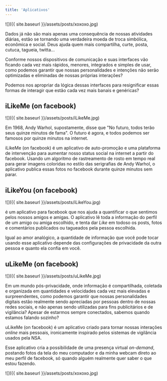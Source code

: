 ```yaml
---
title: 'Aplicativos'
---
```

![]({{ site.baseurl }}/assets/posts/xoxoxo.jpg)

Dados já não são mais apenas uma consequência de nossas atividades diárias, estão se tornando uma verdadeira moeda de troca simbólica, econômica e social. Deus ajuda quem mais compartilha, curte, posta, cutuca, tagueia, twitta...

Conforme nossos dispositivos de comunicação e suas interfaces vão ficando cada vez mais rápidos, menores, integrados e simples de usar, como podemos garantir que nossas personalidades e intenções não serão optimizadas e eliminadas de nossas próprias interações?

Podemos nos apropriar da lógica dessas interfaces para resignificar essas formas de interagir que estão cada vez mais banais e genéricas?

## iLikeMe (on facebook)

![]({{ site.baseurl }}/assets/posts/iLikeMe.jpg)

Em 1968, Andy Warhol, supostamente, disse que "No futuro, todos terão seus quinze minutos de fama". O futuro é agora, e todos podemos ser famosos por quinze minutos na internet.

iLikeMe (on facebook) é um aplicativo de auto-promoção e uma plataforma de intervenção para aumentar nosso status social na internet a partir do facebook. Usando um algoritmo de rastreamento de rosto em tempo real para gerar imagens coloridas no estilo das serigrafias de Andy Warhol, o aplicativo publica essas fotos no facebook durante quinze minutos sem parar.

## iLikeYou (on facebook)

![]({{ site.baseurl }}/assets/posts/iLikeYou.jpg)

é um aplicativo para facebook que nos ajuda a quantificar o que sentimos pelos nossos amigos e amigas. O aplicativo lê toda a informação do perfil de um amigo ou amiga escolhido, e tenta dar <i>Like</i> em todoso os posts, fotos e comentários publicados ou tagueados pela pessoa escolhida.

Igual ao amor analógico, a quantidade de informação que você pode tocar usando esse aplicativo depende das configurações de privacidade da outra pessoa e quanto ela confia em você.

## uLikeMe (on facebook)

![]({{ site.baseurl }}/assets/posts/uLikeMe.jpg)

Em um mundo pós-privacidade, onde informação é compartilhada, coletada e organizada em quantidades e velocidades cada vez mais elevadas e surpreendentes, como podemos garantir que nossas personalidades digitais estão realmente sendo apreciadas por pessoas dentro de nossas redes sociais, e não apenas sendo utilizadas para fins publicitários e de vigilância? Apesar de estarmos sempre conectados, sabemos quando estamos falando sozinho?

uLikeMe (on facebook) é um aplicativo criado para tornar nossas interações <i>online</i> mais pessoais, ironicamente inspirado pelos sistemas de vigilância usados pela NSA.

Esse aplicativo cria a possibilidade de uma presença virtual <i>on-demand</i>, postando fotos da tela do meu computador e da minha webcam direto ao meu perfil de facebook, só quando alguém realmente quer saber o que estou fazendo.

![]({{ site.baseurl }}/assets/posts/xoxoxo.jpg)
